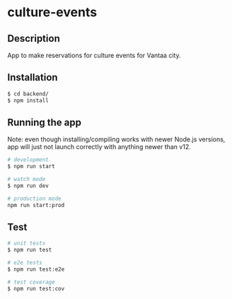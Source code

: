 # culture-events

## Description

App to make reservations for culture events for Vantaa city.

## Installation

```bash
$ cd backend/
$ npm install
```

## Running the app

Note: even though installing/compiling works with newer Node.js versions, app will just not launch correctly with anything newer than v12.

```bash
# development
$ npm run start

# watch mode
$ npm run dev

# production mode
npm run start:prod
```

## Test

```bash
# unit tests
$ npm run test

# e2e tests
$ npm run test:e2e

# test coverage
$ npm run test:cov
```
